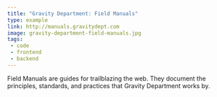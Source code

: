 ```yaml
---
title: "Gravity Department: Field Manuals"
type: example
link: http://manuals.gravitydept.com
image: gravity-department-field-manuals.jpg
tags:
 - code
 - frontend
 - backend
---
```


Field Manuals are guides for trailblazing the web. They document the principles, standards, and practices that Gravity Department works by.
